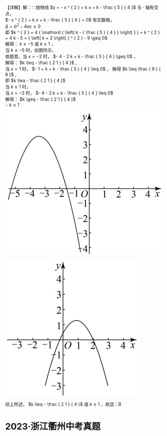 【详解】解：∵抛物线 $y = - x ^ { 2 } + k x + k - \frac { 5 } { 4 }$ 与 $\cdot$ 轴有交点，  
$- x ^ { 2 } + k x + k - \frac { 5 } { 4 } = 0$ 有实数根，  
$\Delta = b ^ { 2 } - 4 a c \ge 0$   
即 $k ^ { 2 } + 4 { \mathord { \left( k - { \frac { 5 } { 4 } } \right) } } = k ^ { 2 } + 4 k - 5 = { \left( k + 2 \right) } ^ { 2 } - 9 \geq 0$   
解得： $k \leq - 5$ 或 $k \geq 1$ ，  
当 $k \leq - 5$ 时，如图所示，  
依题意，当 $x = - 2$ 时， $- 4 - 2 k + k - \frac { 5 } { 4 } \geq 0$ ，  
解得： $k \leq - \frac { 2 1 } { 4 }$ ,  
当 $x = 1$ 时， $- 1 + k + k - \frac { 5 } { 4 } \leq 0$ ， 解得 $k \leq \frac { 9 } { 8 }$ ,  
即 $k \leq - \frac { 2 1 } { 4 }$   
当 $k \geq 1$ 时，  
当 $x = - 2$ 时， $- 4 - 2 k + k - \frac { 5 } { 4 } \leq 0$   
解得： $k \geq - \frac { 2 1 } { 4 }$   
∴ $k \geq 1$

![](<../../qs_image_DB/专题3-4__二次函数选填压轴7类常考热点问题（解析版）_/6e9bda8caffcd4bdc9c3176de5f6824e465c63682571ffa73494ddb47806e8cc.jpg>)

![](<../../qs_image_DB/专题3-4__二次函数选填压轴7类常考热点问题（解析版）_/3a2eb2f49f3ef0ccd099aa338149c50b80b28e24d02e6c5fa7a4c9eb0913cd78.jpg>)

综上所述， $k \leq - \frac { 2 1 } { 4 }$ 或 $k \geq 1$ ，故选：B

# 2023·浙江衢州中考真题
